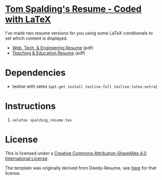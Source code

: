 # [Tom Spalding's Resume - Coded with LaTeX](https://github.com/digitalvapor/cv)

I've made two resume versions for you using some LaTeX conditionals to set which content is displayed.

* [Web, Tech, & Engineering Resume](https://github.com/digitalvapor/cv/raw/master/spalding_resume_engineering.pdf) (pdf)
* [Teaching & Education Resume](https://github.com/digitalvapor/cv/raw/master/spalding_resume_education.pdf) (pdf)

# Dependencies

* texlive with xetex (`apt-get install texlive-full texlive-latex-extra`)

# Instructions

1. `xelatex spalding_resume.tex`

# License

This is licensed under a [Creative Commons Attribution-ShareAlike 4.0 International License](https://creativecommons.org/licenses/by-sa/4.0/).

The template was originally derived from Deedy-Resume, see  [here](https://github.com/deedydas/Deedy-Resume#license) for that license.
